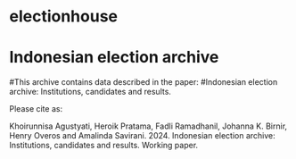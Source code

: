 # electionhouse
# Indonesian election archive

#This archive contains data described in the paper: 
#Indonesian election archive: Institutions, candidates and results.

Please cite as:

Khoirunnisa Agustyati, Heroik Pratama, Fadli Ramadhanil, Johanna K. Birnir, Henry Overos and Amalinda Savirani. 2024. Indonesian election archive: Institutions, candidates and results. Working paper.